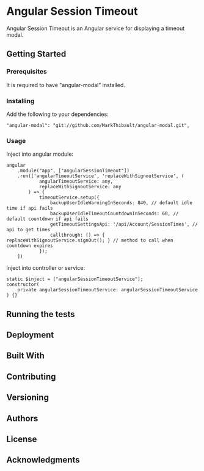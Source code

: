 # Angular Session Timeout

Angular Session Timeout is an Angular service for displaying a timeout modal.

## Getting Started

### Prerequisites

It is required to have "angular-modal" installed.

### Installing

Add the following to your dependencies:
```
"angular-modal": "git://github.com/MarkThibault/angular-modal.git",
```

### Usage

Inject into angular module:
```
angular
    .module("app", ["angularSessionTimeout"])
    .run(['angularTimeoutService', 'replaceWithSignoutService', (
            angularTimeoutService: any,
            replaceWithSignoutService: any
        ) => {
            timeoutService.setup({
                backupUserIdleWarningInSeconds: 840, // default idle time if api fails
                backupUserIdleTimeoutCountdownInSeconds: 60, // default countdown if api fails
                getTimeoutSettingsApi: '/api/Account/SessionTimes', // api to get times
                callthrough: () => { replaceWithSignoutService.signOut(); } // method to call when countdown expires
            });
    ])
```

Inject into controller or service:
```
static $inject = ["angularSessionTimeoutService"];
constructor(
    private angularSessionTimeoutService: angularSessionTimeoutService
) {}
```

## Running the tests


## Deployment



## Built With


## Contributing

## Versioning

## Authors

## License

## Acknowledgments
